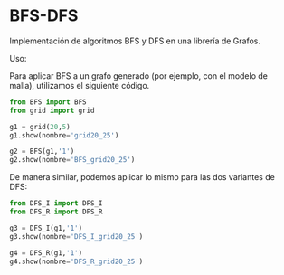 # BFS-DFS
Implementación de algoritmos BFS y DFS en una librería de Grafos.

Uso:

Para aplicar BFS a un grafo generado (por ejemplo, con el modelo de malla), utilizamos el siguiente código.

```python
from BFS import BFS
from grid import grid

g1 = grid(20,5)
g1.show(nombre='grid20_25')

g2 = BFS(g1,'1')
g2.show(nombre='BFS_grid20_25')
```

De manera similar, podemos aplicar lo mismo para las dos variantes de DFS:


```python
from DFS_I import DFS_I
from DFS_R import DFS_R

g3 = DFS_I(g1,'1')
g3.show(nombre='DFS_I_grid20_25')

g4 = DFS_R(g1,'1')
g4.show(nombre='DFS_R_grid20_25')

```
